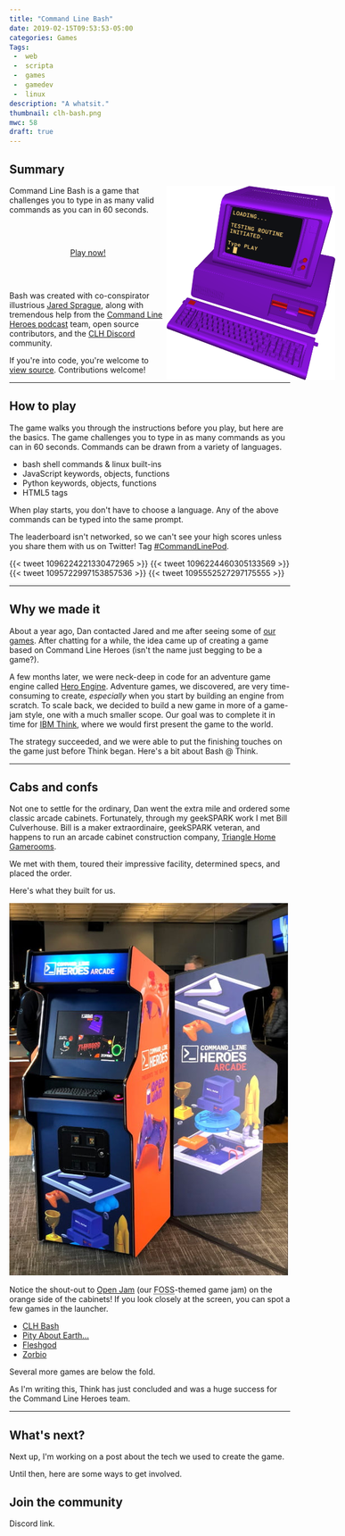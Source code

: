 ```yaml
---
title: "Command Line Bash"
date: 2019-02-15T09:53:53-05:00
categories: Games
Tags:
 -  web
 -  scripta
 -  games
 -  gamedev
 -  linux
description: "A whatsit."
thumbnail: clh-bash.png
mwc: 58
draft: true
---
```


## Summary

<img src="ibm-5150.png" class="float-comp">

<style>
.float-comp {
  shape-outside: url(ibm-5150.png);
  float: right;
  shape-margin: 16px;
  margin-right: -16%;
  max-width: 60%;
}
</style>

Command Line Bash is a game that challenges you to type in as many valid commands as you can in 60 seconds.

<center style="margin: 60px auto;">
<a class="pbp-btn" href="https://www.redhat.com/en/command-line-heroes/bash/index.html">Play now!</a>
</center>

Bash was created with co-conspirator illustrious [Jared Sprague][jsprague], along with tremendous help from the [Command Line Heroes podcast][clh] team, open source contributors, and the [CLH Discord][discord] community.

If you're into code, you're welcome to [view source][source].  Contributions welcome!

---

## How to play

The game walks you through the instructions before you play, but here are the basics.  The game challenges you to type in as many commands as you can in 60 seconds.  Commands can be drawn from a variety of languages.

 - bash shell commands & linux built-ins
 - JavaScript keywords, objects, functions
 - Python keywords, objects, functions
 - HTML5 tags

When play starts, you don't have to choose a language.  Any of the above commands can be typed into the same prompt.

The leaderboard isn't networked, so we can't see your high scores unless you share them with us on Twitter!  Tag [#CommandLinePod][clh-tw].

<style>
twitter-widget {
  width: 100% !important;
}
</style>

<div class="beside">
 <!--style="
width: 100%;
display: grid;
grid-template-columns: 1fr 1fr;
grid-gap: 10px;
"-->
{{< tweet 1096224221330472965 >}}
{{< tweet 1096224460305133569 >}}
{{< tweet 1095722997153857536 >}}
{{< tweet 1095552527297175555 >}}

</div>

---

## Why we made it

About a year ago, Dan contacted Jared and me after seeing some of [our games][scripta].  After chatting for a while, the idea came up of creating a game based on Command Line Heroes (isn't the name just begging to be a game?).

A few months later, we were neck-deep in code for an adventure game engine called [Hero Engine][hero-eng]. Adventure games, we discovered, are very time-consuming to create, *especially* when you start by building an engine from scratch.  To scale back, we decided to build a new game in more of a game-jam style, one with a much smaller scope.  Our goal was to complete it in time for [IBM Think][think], where we would first present the game to the world.

The strategy succeeded, and we were able to put the finishing touches on the game just before Think began.  Here's a bit about Bash @ Think.

---

## Cabs and confs

Not one to settle for the ordinary, Dan went the extra mile and ordered some classic arcade cabinets.  Fortunately, through my geekSPARK work I met Bill Culverhouse.  Bill is a maker extraordinaire, geekSPARK veteran, and happens to run an arcade cabinet construction company, [Triangle Home Gamerooms][trihg].

We met with them, toured their impressive facility, determined specs, and placed the order.

Here's what they built for us.

![Command Line Heroes arcade cabinets](cabs.jpg)

Notice the shout-out to [Open Jam][oj] (our <abbr title="free and open-source software">FOSS</abbr>-themed game jam) on the orange side of the cabinets!  If you look closely at the screen, you can spot a few games in the launcher.

 - [CLH Bash][game]
 - [Pity About Earth...][pae]
 - [Fleshgod][fleshgod]
 - [Zorbio][zorb]

Several more games are below the fold.

As I'm writing this, Think has just concluded and was a huge success for the Command Line Heroes team.

---

## What's next?

Next up, I'm working on a post about the tech we used to create the game.

Until then, here are some ways to get involved.

## Join the community

Discord link.


[game]: https://www.redhat.com/en/command-line-heroes/bash/index.html
[source]: https://github.com/CommandLineHeroes/clh-bash
[scripta]: http://scripta.co
[hero-eng]: https://github.com/CommandLineHeroes/hero-engine
[clh]: https://www.redhat.com/en/command-line-heroes
[jsprague]: https://twitter.com/caramelcode
[discord]: https://discord.gg/DYEGmFc
[phaser]: https://www.phaser.io/phaser://www.phaser.io/phaser3
[tiled]: https://www.mapeditor.org/
[spec]: https://github.com/CommandLineHeroes/hero-engine/blob/master/doc/spec.md
[think]: https://www.ibm.com/events/think/
[trihg]: https://www.trihg.com/
[oj]: http://openjam.io
[fleshgod]: https://itch.io/jam/open-jam-2018/rate/314668
[pae]: http://pae.fun
[zorb]: https://zorb.io
[clh-tw]: https://twitter.com/hashtag/commandlinepod?src=hash
